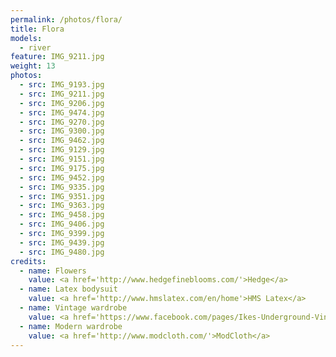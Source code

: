 ```yaml
---
permalink: /photos/flora/
title: Flora
models:
  - river
feature: IMG_9211.jpg
weight: 13
photos:
  - src: IMG_9193.jpg
  - src: IMG_9211.jpg
  - src: IMG_9206.jpg
  - src: IMG_9474.jpg
  - src: IMG_9270.jpg
  - src: IMG_9300.jpg
  - src: IMG_9462.jpg
  - src: IMG_9129.jpg
  - src: IMG_9151.jpg
  - src: IMG_9175.jpg
  - src: IMG_9452.jpg
  - src: IMG_9335.jpg
  - src: IMG_9351.jpg
  - src: IMG_9363.jpg
  - src: IMG_9458.jpg
  - src: IMG_9406.jpg
  - src: IMG_9399.jpg
  - src: IMG_9439.jpg
  - src: IMG_9480.jpg
credits:
  - name: Flowers
    value: <a href='http://www.hedgefineblooms.com/'>Hedge</a>
  - name: Latex bodysuit
    value: <a href='http://www.hmslatex.com/en/home'>HMS Latex</a>
  - name: Vintage wardrobe
    value: <a href='https://www.facebook.com/pages/Ikes-Underground-Vintage-Clothing-and-Strange-Cargo/79119065942'>Ike's Underground</a>
  - name: Modern wardrobe
    value: <a href='http://www.modcloth.com/'>ModCloth</a>
---
```

